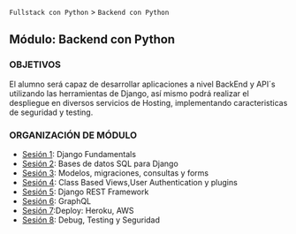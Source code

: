 `Fullstack con Python` > `Backend con Python`

## Módulo: Backend con Python

### OBJETIVOS
 El alumno será capaz de desarrollar aplicaciones a nivel BackEnd y API´s utilizando las herramientas de Django, así mismo podrá realizar el despliegue en diversos servicios de Hosting, implementando caracteristicas de seguridad y testing.

### ORGANIZACIÓN DE MÓDULO

 - [Sesión 1](Sesion-01): Django Fundamentals
 - [Sesión 2](Sesion-02): Bases de datos SQL para Django
 - [Sesión 3](Sesion-03): Modelos, migraciones, consultas y forms
 - [Sesión 4](Sesion-04): Class Based Views,User Authentication y plugins
 - [Sesión 5](Sesion-05): Django REST Framework
 - [Sesión 6](Sesion-06): GraphQL
 - [Sesión 7](Sesion-07):Deploy: Heroku, AWS
 - [Sesión 8](Sesion-08): Debug, Testing y Seguridad
